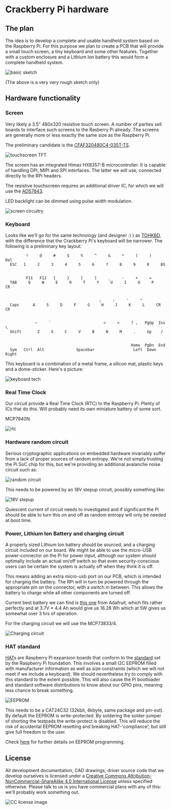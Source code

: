 # Crackberry Pi hardware

## The plan

The idea is to develop a complete and usable handheld system based on the Raspberry Pi. For this purpose we plan to create a PCB that will provide a small touch screen, a tiny keyboard and some other features. Together with a custom enclosure and a Lithium Ion battery this would form a complete handheld system.

![basic sketch](https://github.com/CrackberryPi/hardware/raw/master/images/basic-sketch.png "basic sketch")

(The above is a very very rough sketch only)

## Hardware functionality

### Screen

Very likely a 3.5" 480x320 resistive touch screen. A number of parties sell boards to interface such screens to the Rasberry Pi already. The screens are generally more or less exactly the same size as the Raspberry Pi.

The preliminary candidate is the [CFAF320480C4-035T-TS](https://www.crystalfontz.com/product/CFAF320480C4035TTS#pcn).

![touchscreen TFT](https://github.com/CrackberryPi/hardware/raw/master/images/CFAF320480.jpg "touchscreen TFT")

The screen has an integrated Himax HX8357-B microcontroller. It is capable of handling DPI, MIPI and SPI interfaces. The latter we will use, connected directly to the RPi headers.

The resistive touchscreen requires an additional driver IC, for which we will use the [ADS7843](http://www.farnell.com/datasheets/1822405.pdf).

LED backlight can be dimmed using pulse width modulation.

![screen circuitry](https://github.com/CrackberryPi/hardware/raw/master/images/screen.JPG "screen circuitry")

### Keyboard

Looks like we'll go for the same technology (and designer :) ) as [TOHKBD](https://www.kickstarter.com/projects/2028347278/tohkbd-the-other-half-keyboard-for-your-jolla), with the difference that the Crackberry Pi's keyboard will be narrower. The following is a preliminary key layout:

```
         !     @     #     $     %     ^     &     *     (     )     Del
  ESC   1     2     3     4     5     6     7     8     9     0     BS


         F11   F12   {     }     [     ]     _     -     +     =
  TAB     Q     W     E     R     T     Y     U     I     O     P     CR


                                         ;     :     '     " 
  Caps      A     S     D     F     G     H     J     K     L     CR  CR

    
             ~     `                       <     >     ? ,   PgUp  Ins \
  Shift       Z     X     C     V     B     N     M     .     Up    /


                                                       Home  PgDn  End
  Sym   Ctrl  Alt              Spacebar                 Left  Down  Right
```

This keyboard is a combination of a metal frame, a silicon mat, plastic keys and a dome-sticker. Here's a picture:

![keyboard tech](https://github.com/CrackberryPi/hardware/raw/master/images/keyboard-tech.jpg "keyboard-tech")

### Real Time Clock

Our circuit provide a Real Time Clock (RTC) to the Raspberry Pi. Plenty of ICs that do this. Will probably need its own miniature battery of some sort.

MCP7940N

![rtc](https://github.com/CrackberryPi/hardware/raw/master/images/RTC.png)

### Hardware random circuit

Serious cryptographic applications on embedded hardware invariably suffer from a lack of proper sources of random entropy. We're not simply trusting the Pi SoC chip for this, but we're providing an additional avalanche noise circuit such as:

![random circuit](https://github.com/CrackberryPi/hardware/raw/master/images/random-circuit.png)

This needs to be powered by an 18V stepup circuit, possibly something like:

![18V stepup](https://github.com/CrackberryPi/hardware/raw/master/images/18V-stepup.png)

Quiescent current of circuit needs to investigated and if significant the Pi should be able to turn this on and off as random entropy will only be needed at boot time.

### Power, Lithium Ion Battery and charging circuit

A properly sized Lithium Ion battery should be sourced, and a charging circuit included on our board. We might be able to use the micro-USB power-connector on the Pi for power input, although our system should optimally include an actual on/off switch so that even security-conscious users can be certain the system is actually off when they think it is off.

This means adding an extra micro-usb port on our PCB, which is intended for charging the battery. The RPi will in turn be powered through the appropriate pin on the connector, with a switch in between. This allows the battery to charge while all other components are turned off.

Current best battery we can find is [this one](https://www.adafruit.com/products/354) from Adafruit, which fits rather perfectly and at 3.7V * 4.4 Ah would give us 16.28 Wh which at 5W gives us somewhat over 3 hrs of operation.

For the charging circuit we will use the MCP73833/4.

![Charging circuit](https://github.com/CrackberryPi/hardware/raw/master/images/charger.JPG "charging circuit")

### HAT standard

[HAT](http://www.raspberrypi.org/introducing-raspberry-pi-hats/)s are Raspberry Pi expansion boards that conform to the [standard](https://github.com/raspberrypi/hats) set by the Raspberry Pi foundation. This involves a small I2C EEPROM filled with manufacturer information as well as size constraints (which we will not meet if we include a keyboard). We should nevertheless try to comply with this standard to the extent possible. This will also cause the Pi bootloader and standard software distributions to know about our GPIO pins, meaning less chance to break something.

![EEPROM](https://github.com/CrackberryPi/hardware/raw/master/images/HAT.png)

This needs to be a CAT24C32 (32kbit, 4kbyte, same package and pin-out). By default the EEPROM is write-protected. By soldering the solder-jumper of shorting the testpads the write-protect is disabled. This will reduce the risk of accidental EEPROM resetting and breaking HAT-'compliance', but still give full freedom to the user.

Check [here](https://github.com/raspberrypi/hats/blob/master/eeprom-format.md) for further details on EEPROM programming.

## License 

All development documentation, CAD drawings, driver source code that we develop ourselves is licensed under a <a rel="license" href="http://creativecommons.org/licenses/by-nc-sa/4.0/">Creative Commons Attribution-NonCommercial-ShareAlike 4.0 International License</a> unless specified otherwise. Please talk to us is you have commercial plans with any of this: we'll probably work something out.

![CC license image](https://i.creativecommons.org/l/by-nc-sa/4.0/88x31.png "CC BY-NC-SA 4.0 International")
